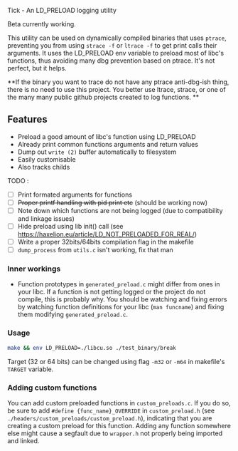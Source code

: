 Tick - An LD_PRELOAD logging utility

Beta currently working.

This utility can be used on dynamically compiled binaries that uses `ptrace`, preventing you from using `strace -f` or `ltrace -f` to get print calls their arguments. It uses the LD_PRELOAD env variable to preload most of libc's functions, thus avoiding many dbg prevention based on ptrace. It's not perfect, but it helps.

**If the binary you want to trace do not have any ptrace anti-dbg-ish thing, there is no need to use this project. You better use ltrace, strace, or one of the many many public github projects created to log functions. **

## Features

 * Preload a good amount of libc's function using LD_PRELOAD
 * Already print common functions arguments and return values
 * Dump out `write (2)` buffer automatically to filesystem
 * Easily customisable
 * Also tracks childs

TODO : 
 - [ ] Print formated arguments for functions
 - [ ] ~~Proper printf handling with pid print etc~~ (should be working now)
 - [ ] Note down which functions are not being logged (due to compatibility and linkage issues)
 - [ ] Hide preload using lib init() call (see https://haxelion.eu/article/LD_NOT_PRELOADED_FOR_REAL/)
 - [ ] Write a proper 32bits/64bits compilation flag in the makefile
 - [ ] `dump_process` from `utils.c` isn't working, fix that man 

### Inner workings

* Function prototypes in `generated_preload.c` might differ from ones in your libc. If a function is not getting logged or the project do not compile, this is probably why. You should be watching and fixing errors by watching function definitions for your libc (`man funcname`) and fixing them modifying `generated_preload.c`.

### Usage

```bash
make && env LD_PRELOAD=./libcu.so ./test_binary/break
```

Target (32 or 64 bits) can be changed using flag `-m32` or `-m64` in makefile's `TARGET` variable.

### Adding custom functions

You can add custom preloaded functions in `custom_preloads.c`. If you do so, be sure to add `#define {func_name}_OVERRIDE` in `custom_preload.h` (see `./headers/custom_preloads/custom_preload.h`), indicating that you are creating a custom preload for this function.
Adding any function somewhere else might cause a segfault due to `wrapper.h` not properly being imported and linked.
